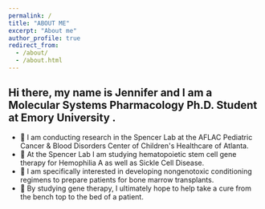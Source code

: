 ```yaml
---
permalink: /
title: "ABOUT ME"
excerpt: "About me"
author_profile: true
redirect_from: 
  - /about/
  - /about.html
--- 
```

## Hi there, my name is Jennifer and I am a Molecular Systems Pharmacology Ph.D. Student at Emory University . ##

* 🧬 I am conducting research in the Spencer Lab at the AFLAC Pediatric Cancer & Blood Disorders Center of Children's Healthcare of Atlanta. 
* 🔬 At the Spencer Lab I am studying hematopoietic stem cell gene therapy for Hemophilia A as well as Sickle Cell Disease.
* 🧫 I am specifically interested in developing nongenotoxic conditioning regimens to prepare patients for bone marrow transplants.
* 🧪 By studying gene therapy, I ultimately hope to help take a cure from the bench top to the bed of a patient.


